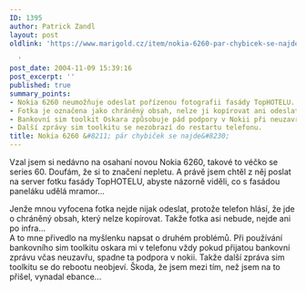 ```yaml
---
ID: 1395
author: Patrick Zandl
layout: post
oldlink: 'https://www.marigold.cz/item/nokia-6260-par-chybicek-se-najde

  '
post_date: 2004-11-09 15:39:16
post_excerpt: ''
published: true
summary_points:
- Nokia 6260 neumožňuje odeslat pořízenou fotografii fasády TopHOTELU.
- Fotka je označena jako chráněný obsah, nelze ji kopírovat ani odeslat.
- Bankovní sim toolkit Oskara způsobuje pád podpory v Nokii při neuzavření zprávy.
- Další zprávy sim toolkitu se nezobrazí do restartu telefonu.
title: Nokia 6260 &#8211; pár chybiček se najde&#8230;
---
```


<p>
Vzal jsem si nedávno na osahaní novou Nokia 6260, takové to véčko se series 60. Doufám, že si to značení nepletu. A právě jsem chtěl z něj poslat na server fotku fasády TopHOTELU, abyste názorně viděli, co s fasádou paneláku udělá mramor...</p>
<p>
Jenže mnou vyfocena fotka nejde nijak odeslat, protože telefon hlásí, že jde o chráněný obsah, který nelze kopírovat. Takže fotka asi nebude, nejde ani po infra...<br />
A to mne přivedlo na  myšlenku napsat o druhém problémů. Při používání bankovního sim toolkitu oskara mi v telefonu vždy pokud přijatou bankovní zprávu včas neuzavřu, spadne ta podpora v nokii. Takže další zpráva sim toolkitu se do rebootu neobjeví. Škoda, že jsem mezi tím, než jsem na to přišel, vynadal ebance...</p>